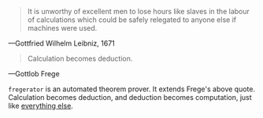 > It is unworthy of excellent men to lose hours like slaves in the labour of calculations which could be safely relegated to anyone else if machines were used.

—Gottfried Wilhelm Leibniz, 1671

> Calculation becomes deduction.

—Gottlob Frege

`fregerator` is an automated theorem prover. It extends Frege's above quote. Calculation becomes deduction, and deduction becomes computation, just like [everything else](http://arxiv.org/abs/1102.1612). 
